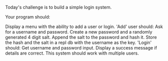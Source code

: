 Today's challenge is to build a simple login system.

Your program should:

Display a menu with the ability to add a user or login.
'Add' user should:
Ask for a username and password.
Create a new password and a randomly generated 4 digit salt.
Append the salt to the password and hash it.
Store the hash and the salt in a repl db with the username as the key.
'Login' should:
Get username and password input.
Display a success message if details are correct.
This system should work with multiple users.
